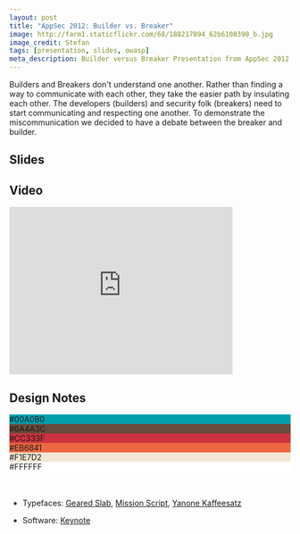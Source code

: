 ```yaml
---
layout: post
title: "AppSec 2012: Builder vs. Breaker"
image: http://farm1.staticflickr.com/68/188217894_62b6108390_b.jpg
image_credit: Stefan
tags: [presentation, slides, owasp]
meta_description: Builder versus Breaker Presentation from AppSec 2012.
---
```

Builders and Breakers don't understand one another. Rather than finding a way to communicate with each other, they take the easier path by insulating each other. The developers (builders) and security folk (breakers) need to start communicating and respecting one another. To demonstrate the miscommunication we decided to have a debate between the breaker and builder.

## Slides
 
<script async class="speakerdeck-embed" data-id="508c069361e4780002031671" data-ratio="1.3333333333333333" src="//speakerdeck.com/assets/embed.js"></script>

## Video

<iframe src="http://player.vimeo.com/video/54121246" width="400" height="300" frameborder="0" webkitAllowFullScreen mozallowfullscreen allowFullScreen></iframe>

## Design Notes

<div class="talk-design">
	<div class="color">
		<div class="white" style="background-color: #00A0B0">#00A0B0</div>
		<div class="white" style="background-color: #6A4A3C">#6A4A3C</div>
		<div class="white" style="background-color: #CC333F">#CC333F</div>
		<div class="white" style="background-color: #EB6841">#EB6841</div>
		<div style="background-color: #F1E7D2">#F1E7D2</div>
		<div style="background-color: #FFFFFF">#FFFFFF</div>
		</div>
</div>
<br>
<br>

* Typefaces: [Geared Slab](http://www.losttype.com/font/?name=geared), [Mission Script](http://www.losttype.com/font/?name=mission_script), [Yanone Kaffeesatz](http://www.yanone.de/typedesign/kaffeesatz/)

* Software: [Keynote](http://www.apple.com/iwork/keynote/)
